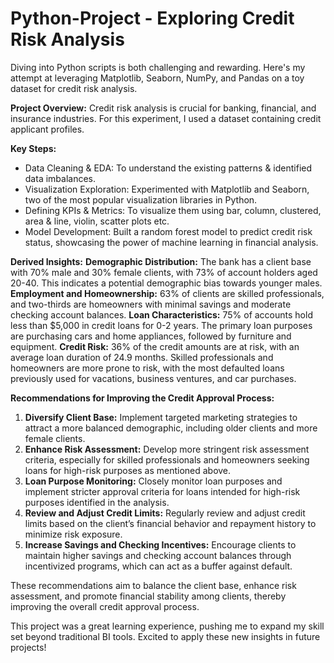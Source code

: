 # Python-Project -  Exploring Credit Risk Analysis 

Diving into Python scripts is both challenging and rewarding. Here's my attempt at leveraging Matplotlib, Seaborn, NumPy, and Pandas on a toy dataset for credit risk analysis.

**Project Overview:** Credit risk analysis is crucial for banking, financial, and insurance industries. For this experiment, I used a dataset containing credit applicant profiles. 

**Key Steps:**
-	Data Cleaning & EDA: To understand the existing patterns & identified data imbalances.
-	Visualization Exploration: Experimented with Matplotlib and Seaborn, two of the most popular visualization libraries in Python.
-	Defining KPIs & Metrics: To visualize them using bar, column, clustered, area & line, violin, scatter plots etc.
-	Model Development: Built a random forest model to predict credit risk status, showcasing the power of machine learning in financial analysis.

**Derived Insights:**
**Demographic Distribution:** The bank has a client base with 70% male and 30% female clients, with 73% of account holders aged 20-40. This indicates a potential demographic bias towards younger males.
**Employment and Homeownership:** 63% of clients are skilled professionals, and two-thirds are homeowners with minimal savings and moderate checking account balances.
**Loan Characteristics:** 75% of accounts hold less than $5,000 in credit loans for 0-2 years. The primary loan purposes are purchasing cars and home appliances, followed by furniture and equipment.
**Credit Risk:** 36% of the credit amounts are at risk, with an average loan duration of 24.9 months. Skilled professionals and homeowners are more prone to risk, with the most defaulted loans previously used for vacations, business ventures, and car purchases.

**Recommendations for Improving the Credit Approval Process:**
1. **Diversify Client Base:** Implement targeted marketing strategies to attract a more balanced demographic, including older clients and more female clients.
2. **Enhance Risk Assessment:** Develop more stringent risk assessment criteria, especially for skilled professionals and homeowners seeking loans for high-risk purposes as mentioned above.
4. **Loan Purpose Monitoring:** Closely monitor loan purposes and implement stricter approval criteria for loans intended for high-risk purposes identified in the analysis.
5. **Review and Adjust Credit Limits:** Regularly review and adjust credit limits based on the client’s financial behavior and repayment history to minimize risk exposure.
6. **Increase Savings and Checking Incentives:** Encourage clients to maintain higher savings and checking account balances through incentivized programs, which can act as a buffer against default.

These recommendations aim to balance the client base, enhance risk assessment, and promote financial stability among clients, thereby improving the overall credit approval process.

This project was a great learning experience, pushing me to expand my skill set beyond traditional BI tools. Excited to apply these new insights in future projects!
